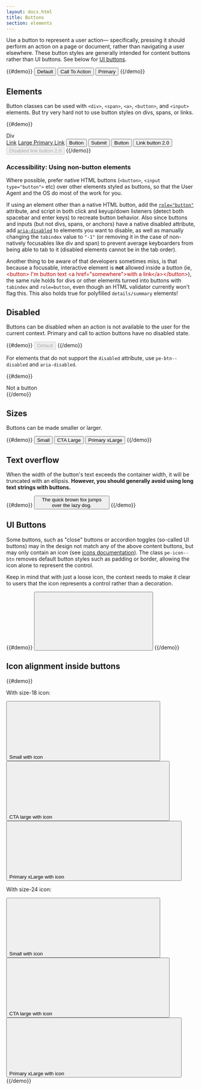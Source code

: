 ```yaml
---
layout: docs.html
title: Buttons
section: elements
---
```


Use a button to represent a user action&#8212; specifically, pressing it should perform an action on a page or document, rather than navigating a user elsewhere. These button styles are generally intended for content buttons rather than UI buttons. See below for <a href="#uibuttons">UI buttons</a>.

{{#demo}}
<button class="pe-btn">Default</button>
<button class="pe-btn__cta">Call To Action</button>
<button class="pe-btn__primary--btn_xlarge">Primary</button>
{{/demo}}

## Elements

Button classes can be used with `<div>`, `<span>`, `<a>`, `<button>`, and `<input>` elements. But try very hard not to use button styles on divs, spans, or links.

{{#demo}}
<div class="pe-btn" tabindex="0" role="button">Div</div>
<a href="#void" class="pe-btn" role="button">Link</a>
<a href="#void" class="pe-btn__primary--btn_xlarge" role="button">Large Primary Link</a>
<button type="button" class="pe-btn">Button</button>
<input class="pe-btn" type="submit" value="Submit">
<button type="button" class="pe-link">Button</button>
<button type="button" class="pe-link--btn">Link button 2.0</button>
<button type="button" class="pe-link--btn" disabled>Disabled link button 2.0</button>
{{/demo}}

<aside>
  <h3 class="pe-title">Accessibility: Using non-button elements</h3>
  <p>Where possible, prefer native HTML buttons (<code>&lt;button&gt;</code>, <code>&lt;input type="button"&gt;</code> etc) over other elements styled as buttons, so that the User Agent and the OS do most of the work for you.</p>
  <p>If using an element other than a native HTML button, add the <a href="http://www.w3.org/TR/wai-aria/roles#button"><code>role="button"</code></a> attribute, and script in both click and keyup/down listeners (detect both spacebar and enter keys) to recreate button behavior. Also since buttons and inputs (but not divs, spans, or anchors) have a native disabled attribute, add <a href="http://www.w3.org/TR/wai-aria/states_and_properties#aria-disabled"><code>aria-disabled</code></a> to elements you want to disable, as well as manually changing the <code>tabindex</code> value to <code>"-1"</code> (or removing it in the case of non-natively focusables like div and span) to prevent average keyboarders from being able to tab to it (disabled elements cannot be in the tab order).</p>

  <p>Another thing to be aware of that developers sometimes miss, is that because a focusable, interactive element is <strong>not</strong> allowed inside a button (ie, <span style="color:#b00;">&lt;button&gt; I'm button text &lt;a href="somewhere"&gt;with a link&lt;/a&gt;&lt;/button&gt;</span>), the same rule holds for divs or other elements turned into buttons with <code>tabindex</code> and <code>role=button</code>, even though an HTML validator currently won't flag this. This also holds true for polyfilled <code>details/summary</code> elements!</p>
</aside>

## Disabled

Buttons can be disabled when an action is not available to the user for the current context. Primary and call to action buttons have no disabled state.

{{#demo}}
<button class="pe-btn" disabled>Default</button>
{{/demo}}

For elements that do not support the `disabled` attribute, use `pe-btn--disabled` and `aria-disabled`.

{{#demo}}
<div class="pe-btn pe-btn--disabled" aria-disabled="true">Not a button</div>
{{/demo}}

## Sizes

Buttons can be made smaller or larger.

{{#demo}}
<button class="pe-btn--btn_small">Small</button>
<button class="pe-btn__cta--btn_large">CTA Large</button>
<button class="pe-btn__primary--btn_xlarge">Primary xLarge</button>
{{/demo}}

## Text overflow

When the width of the button's text exceeds the container width, it will be truncated with an ellipsis. <strong>However, you should generally avoid using long text strings with buttons.</strong>

{{#demo}}
<button class="pe-btn" style="max-width: 200px">The quick brown fox jumps over the lazy dog.</button>
{{/demo}}

<h2 id="uibuttons">UI Buttons</h2>

<script>if (!document.getElementById('pe-icons-sprite')) {
  var pe_ajax = new XMLHttpRequest();
  pe_ajax.open("GET", "/icons/p-icons-sprite-1.1.svg", true);
  pe_ajax.responseType = "document";
  pe_ajax.onload = function(e) {
    document.body.insertBefore(
      pe_ajax.responseXML.documentElement,
      document.body.childNodes[0]
    );
  }
  pe_ajax.send();
}</script>

Some buttons, such as "close" buttons or accordion toggles (so-called UI buttons) may in the design not match any of the above content buttons, but may only contain an icon (see <a href="../icons">icons documentation</a>). The class `pe-icon--btn` removes default button styles such as padding or border, allowing the icon alone to represent the control.

Keep in mind that with just a loose icon, the context needs to make it clear to users that the icon represents a control rather than a decoration.

{{#demo}}
<button type="button" class="pe-icon--btn">
  <svg role="img"
       aria-labelledby="b1"
       focusable="false"
       class="pe-icon--remove-lg-24">
    <title id="b1">Close dialog</title>
    <use xlink:href="#remove-lg-24"></use>
  </svg>
</button>
{{/demo}}


## Icon alignment inside buttons

{{#demo}}
<p>With size-18 icon:</p>
<button type="button" class="pe-btn--btn_small" aria-label="Start date">
  Small with icon
  <svg aria-hidden="true"
       focusable="false"
       class="pe-icon--calendar-18">
    <use xlink:href="#calendar-18"></use>
  </svg>
</button>
<button type="button" class="pe-btn--btn_large pe-btn__cta" aria-label="End date">
  CTA large with icon
  <svg aria-hidden="true"
       focusable="false"
       class="pe-icon--calendar-18">
    <use xlink:href="#calendar-18"></use>
  </svg>
</button>
<button type="button" class="pe-btn__primary--btn_xlarge" aria-label="Start date">
  Primary xLarge with icon
  <svg aria-hidden="true"
       focusable="false"
       class="pe-icon--calendar-18">
    <use xlink:href="#calendar-18"></use>
  </svg>
</button>

<p>With size-24 icon:</p>
<button type="button" class="pe-btn--btn_small" aria-label="End date">
  Small with icon
  <svg aria-hidden="true"
       focusable="false"
       class="pe-icon--calendar-24">
    <use xlink:href="#calendar-24"></use>
  </svg>
</button>
<button type="button" class="pe-btn--btn_large pe-btn__cta" aria-label="Start date">
  CTA large with icon
  <svg aria-hidden="true"
       focusable="false"
       class="pe-icon--calendar-24">
    <use xlink:href="#calendar-24"></use>
  </svg>
</button>
<button type="button" class="pe-btn__primary--btn_xlarge" aria-label="End date">
  Primary xLarge with icon
  <svg aria-hidden="true"
       focusable="false"
       class="pe-icon--calendar-24">
    <use xlink:href="#calendar-24"></use>
  </svg>
</button>
{{/demo}}
